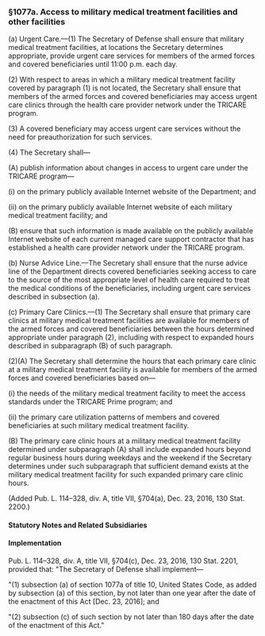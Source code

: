 ### §1077a. Access to military medical treatment facilities and other facilities ###

(a) Urgent Care.—(1) The Secretary of Defense shall ensure that military medical treatment facilities, at locations the Secretary determines appropriate, provide urgent care services for members of the armed forces and covered beneficiaries until 11:00 p.m. each day.

(2) With respect to areas in which a military medical treatment facility covered by paragraph (1) is not located, the Secretary shall ensure that members of the armed forces and covered beneficiaries may access urgent care clinics through the health care provider network under the TRICARE program.

(3) A covered beneficiary may access urgent care services without the need for preauthorization for such services.

(4) The Secretary shall—

(A) publish information about changes in access to urgent care under the TRICARE program—

(i) on the primary publicly available Internet website of the Department; and

(ii) on the primary publicly available Internet website of each military medical treatment facility; and

(B) ensure that such information is made available on the publicly available Internet website of each current managed care support contractor that has established a health care provider network under the TRICARE program.

(b) Nurse Advice Line.—The Secretary shall ensure that the nurse advice line of the Department directs covered beneficiaries seeking access to care to the source of the most appropriate level of health care required to treat the medical conditions of the beneficiaries, including urgent care services described in subsection (a).

(c) Primary Care Clinics.—(1) The Secretary shall ensure that primary care clinics at military medical treatment facilities are available for members of the armed forces and covered beneficiaries between the hours determined appropriate under paragraph (2), including with respect to expanded hours described in subparagraph (B) of such paragraph.

(2)(A) The Secretary shall determine the hours that each primary care clinic at a military medical treatment facility is available for members of the armed forces and covered beneficiaries based on—

(i) the needs of the military medical treatment facility to meet the access standards under the TRICARE Prime program; and

(ii) the primary care utilization patterns of members and covered beneficiaries at such military medical treatment facility.

(B) The primary care clinic hours at a military medical treatment facility determined under subparagraph (A) shall include expanded hours beyond regular business hours during weekdays and the weekend if the Secretary determines under such subparagraph that sufficient demand exists at the military medical treatment facility for such expanded primary care clinic hours.

(Added Pub. L. 114–328, div. A, title VII, §704(a), Dec. 23, 2016, 130 Stat. 2200.)

#### **Statutory Notes and Related Subsidiaries** ####

#### Implementation ####

Pub. L. 114–328, div. A, title VII, §704(c), Dec. 23, 2016, 130 Stat. 2201, provided that: "The Secretary of Defense shall implement—

"(1) subsection (a) of section 1077a of title 10, United States Code, as added by subsection (a) of this section, by not later than one year after the date of the enactment of this Act [Dec. 23, 2016]; and

"(2) subsection (c) of such section by not later than 180 days after the date of the enactment of this Act."